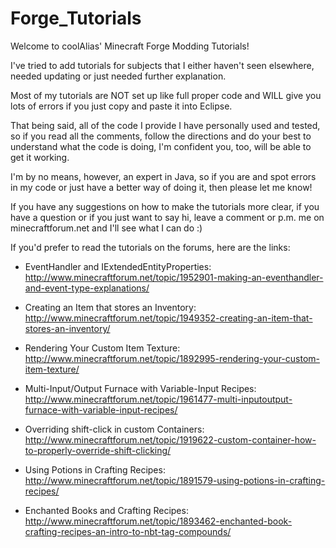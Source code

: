 Forge_Tutorials
===============

Welcome to coolAlias' Minecraft Forge Modding Tutorials!

I've tried to add tutorials for subjects that I either haven't seen elsewhere, needed updating or just needed
further explanation.

Most of my tutorials are NOT set up like full proper code and WILL give you lots of errors if you just
copy and paste it into Eclipse.

That being said, all of the code I provide I have personally used and tested, so if you read all the comments,
follow the directions and do your best to understand what the code is doing, I'm confident you, too, will be
able to get it working.

I'm by no means, however, an expert in Java, so if you are and spot errors in my code or just have a better way
of doing it, then please let me know!

If you have any suggestions on how to make the tutorials more clear, if you have a question or if you just want to
say hi, leave a comment or p.m. me on minecraftforum.net and I'll see what I can do :)

If you'd prefer to read the tutorials on the forums, here are the links:

- EventHandler and IExtendedEntityProperties:
  http://www.minecraftforum.net/topic/1952901-making-an-eventhandler-and-event-type-explanations/

- Creating an Item that stores an Inventory:
  http://www.minecraftforum.net/topic/1949352-creating-an-item-that-stores-an-inventory/

- Rendering Your Custom Item Texture:
  http://www.minecraftforum.net/topic/1892995-rendering-your-custom-item-texture/

- Multi-Input/Output Furnace with Variable-Input Recipes:
  http://www.minecraftforum.net/topic/1961477-multi-inputoutput-furnace-with-variable-input-recipes/

- Overriding shift-click in custom Containers:
  http://www.minecraftforum.net/topic/1919622-custom-container-how-to-properly-override-shift-clicking/

- Using Potions in Crafting Recipes:
  http://www.minecraftforum.net/topic/1891579-using-potions-in-crafting-recipes/

- Enchanted Books and Crafting Recipes:
  http://www.minecraftforum.net/topic/1893462-enchanted-book-crafting-recipes-an-intro-to-nbt-tag-compounds/
